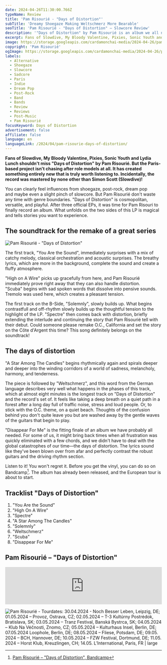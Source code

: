 ```yaml
---
date: 2024-04-26T11:30:00.766Z
typeName: Review
title: 'Pam Risourié - "Days of Distortion"'
subTitle: 'Dreamy Shoegaze Making Weltschmerz More Bearable'
seoTitle: 'Pam Risourié - "Days of Distortion" – Slowcore Review'
description: '"Days of Distortion" by Pam Risourié is an album we all needed. Find out everything about the groundbreaking record made for fans of Slowdive, My Bloody Valentine, Pixies, Sonic Youth here!'
excerpt: Fans of Slowdive, My Bloody Valentine, Pixies, Sonic Youth and Lydia Lunch shouldn't miss "Days of Distortion" by Pam Risourié. But the Paris-based project isn't chasing after role models at all. It has created something entirely new that is truly worth listening to. Incidentally, the record was mastered by none other than Simon Scott (Slowdive)!
image: https://storage.googleapis.com/cardamonchai-media/2024-04-26/pam-risourie-soundsvegan-com-jpg-imagine-181828_4e5266_1024_768/640.webp
copyright: 'Pam Risourié'
ogImage: https://storage.googleapis.com/cardamonchai-media/2024-04-26/pam-risourie-soundsvegan-com-og-jpg-imagine-181828_4a4d5f_1200_628/640.webp
labels:
  - Alternative
  - Shoegaze
  - Slowcore
  - Sadcore
  - Paris
  - Indie
  - Dream Pop
  - Post-Rock
  - Band
  - Bands
  - Review
  - Reviews
  - Post-Music
  - Pam Risourié
focusKeyword: Days of Distortion
advertisement: false
affiliate: false
language: en
languageLink: /2024/04/pam-risourie-days-of-distortion/
---
```


**Fans of Slowdive, My Bloody Valentine, Pixies, Sonic Youth and Lydia Lunch shouldn't miss "Days of Distortion" by Pam Risourié. But the Paris-based project isn't chasing after role models at all. It has created something entirely new that is truly worth listening to. Incidentally, the record was mastered by none other than Simon Scott (Slowdive)!**

You can clearly feel influences from shoegaze, post-rock, dream pop and maybe even a slight pinch of slowcore. But Pam Risourié don't waste any time with genre boundaries. "Days of Distortion" is cosmopolitan, versatile, and playful. After three official EPs, it was time for Pam Risouri to finally record an album. What unfolds on the two sides of this LP is magical and tells stories you want to experience.

## The soundtrack for the remake of a great series

![Pam Risourié - "Days of Distortion"](https://storage.googleapis.com/cardamonchai-media/2024-04-26/pam-reisourie-soundsvegan-com-jpg-imagine-787878_636263_1280_1280/640.webp 'Pam Risourié - "Days of Distortion"')

The first track, "You Are the Sound", immediately surprises with a mix of catchy melody, classical orchestration and acoustic surprises. The breathy lyrics, which are more in the background, complete the sound and create a fluffy atmosphere.

"High on A Wire" picks up gracefully from here, and Pam Risourié immediately prove right away that they can also handle distortion. "Scuba" begins with sad spoken words that dissolve into pensive sounds. Tremolo was used here, which creates a pleasant tension.

The first track on the B-Side, "Solemnly", slowly builds up. What begins contrastfull and off-rhythm slowly builds up the thoughtful tension to the highlight of the LP. "Spectre" then comes back with distortion, briefly extending the interlude and continuing the story that Pam Risourié tell with their debut. Could someone please remake O.C., California and set the story on the Côte d'Argent this time? This song definitely belongs on the soundtrack!

## The days of distortion

"A Star Among The Candles" begins rhythmically again and spirals deeper and deeper into the winding corridors of a world of sadness, melancholy, harmony, and tenderness.

The piece is followed by "Weltschmerz", and this word from the German language describes very well what happens in the phases of this track, which at almost eight minutes is the longest track on "Days of Distortion" and the record's set of. It feels like taking a deep breath on a quiet path in a forest after a long day full of traffic noise, stress and loud people. Or, to stick with the O.C. theme, on a quiet beach. Thoughts of the confusion behind you don't quite leave you but are washed away by the gentle waves of the guitars that begin to play.

"Disappear For Me" is the fitting finale of an album we have probably all needed. For some of us, it might bring back times when all frustration was quickly eliminated with a few chords, and we didn't have to deal with the global catastrophes of our time—the days of distortion. The lyrics sound like they've been blown over from afar and perfectly contrast the robust guitars and the driving rhythm section.

Listen to it! You won't regret it. Before you get the vinyl, you can do so on Bandcamp[^1]. The album has already been released, and the European tour is about to start.

## Tracklist "Days of Distortion"

1. "You Are the Sound"
2. "High On A Wire"
3. "Spectre"
4. "A Star Among The Candles"
5. "Solemnly"
6. "Weltschmerz"
7. "Scuba"
8. "Disappear For Me"

## Pam Risourié – "Days of Distortion"

<iframe
  style="border: 0; width: 100%; height: 120px;"
  src="https://bandcamp.com/EmbeddedPlayer/album=1883269725/size=large/bgcol=ffffff/linkcol=0687f5/tracklist=false/artwork=small/transparent=true/"
  seamless
>
  <a href="https://pamRisourié.bandcamp.com/album/days-of-distortion-lp">
    days of distortion - LP by Pam Risourié
  </a>
</iframe>

![Pam Risourié - Tourdates: 30.04.2024 - Noch Besser Leben, Leipzig, DE; 01.05.2024 – Provoz, Ostrava, CZ; 02.05.2024 – T-3 Kultúrny Postrėdok, Bratislava, SK; 03.05.2024 – Tranz Festival, Banská Bystrca, SK; 04.05.2024 – Klub Na Vėčnosti, Znomo, CZ; 05.05.2024 – Kulturhaus Insel, Berlin, DE; 07.05.2024 Loophole, Berlin, DE; 08.05.2024 – Fliese, Potsdam, DE; 09.05. 2024 – BCH, Hannover, DE; 10.05.2024 – FZW Festival, Dortmund, DE; 11.05. 2024 – Horst Klub, Kreuzlingen, CH; 14.05. L’International, Paris, FR | large](https://storage.googleapis.com/cardamonchai-media/2024-04-26/pam-risourie-tourdates-soundsvegan-com-jpeg-imagine-080808_2d2c2c_1280_1920/640.webp 'Pam Risourié - Tourdates')

[^1]: [Pam Risourié – "Days of Distortion", Bandcamp](https://pamRisourié.bandcamp.com/album/days-of-distortion-lp)

